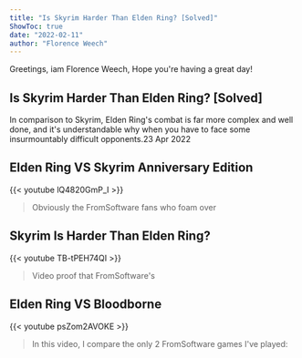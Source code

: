 ```yaml
---
title: "Is Skyrim Harder Than Elden Ring? [Solved]"
ShowToc: true 
date: "2022-02-11"
author: "Florence Weech" 
---
```


Greetings, iam Florence Weech, Hope you're having a great day!
## Is Skyrim Harder Than Elden Ring? [Solved]
In comparison to Skyrim, Elden Ring's combat is far more complex and well done, and it's understandable why when you have to face some insurmountably difficult opponents.23 Apr 2022

## Elden Ring VS Skyrim Anniversary Edition
{{< youtube lQ4820GmP_I >}}
>Obviously the FromSoftware fans who foam over 

## Skyrim Is Harder Than Elden Ring?
{{< youtube TB-tPEH74QI >}}
>Video proof that FromSoftware's 

## Elden Ring VS Bloodborne
{{< youtube psZom2AVOKE >}}
>In this video, I compare the only 2 FromSoftware games I've played: 

